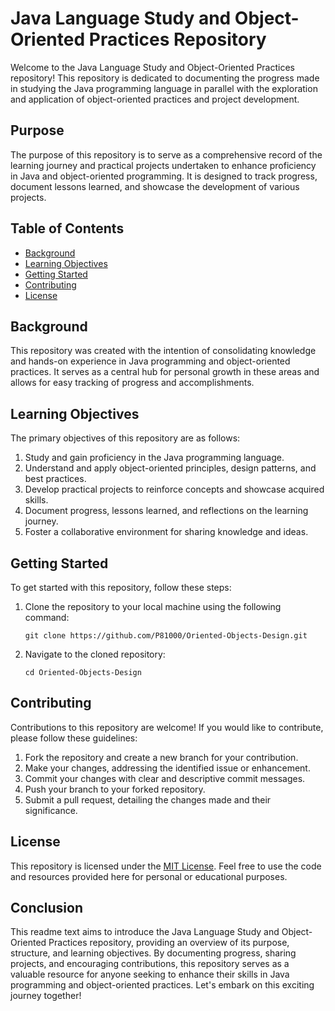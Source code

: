 # Java Language Study and Object-Oriented Practices Repository

Welcome to the Java Language Study and Object-Oriented Practices repository! This repository is dedicated to documenting the progress made in studying the Java programming language in parallel with the exploration and application of object-oriented practices and project development.

## Purpose

The purpose of this repository is to serve as a comprehensive record of the learning journey and practical projects undertaken to enhance proficiency in Java and object-oriented programming. It is designed to track progress, document lessons learned, and showcase the development of various projects.

## Table of Contents

- [Background](#background)
- [Learning Objectives](#learning-objectives)
- [Getting Started](#getting-started)
- [Contributing](#contributing)
- [License](#license)

## Background

This repository was created with the intention of consolidating knowledge and hands-on experience in Java programming and object-oriented practices. It serves as a central hub for personal growth in these areas and allows for easy tracking of progress and accomplishments.

## Learning Objectives

The primary objectives of this repository are as follows:

1. Study and gain proficiency in the Java programming language.
2. Understand and apply object-oriented principles, design patterns, and best practices.
3. Develop practical projects to reinforce concepts and showcase acquired skills.
4. Document progress, lessons learned, and reflections on the learning journey.
5. Foster a collaborative environment for sharing knowledge and ideas.

## Getting Started

To get started with this repository, follow these steps:

1. Clone the repository to your local machine using the following command:
   ```
   git clone https://github.com/P81000/Oriented-Objects-Design.git
   ```

2. Navigate to the cloned repository:
   ```
   cd Oriented-Objects-Design
   ```

## Contributing

Contributions to this repository are welcome! If you would like to contribute, please follow these guidelines:

1. Fork the repository and create a new branch for your contribution.
2. Make your changes, addressing the identified issue or enhancement.
3. Commit your changes with clear and descriptive commit messages.
4. Push your branch to your forked repository.
5. Submit a pull request, detailing the changes made and their significance.

## License

This repository is licensed under the [MIT License](LICENSE). Feel free to use the code and resources provided here for personal or educational purposes.

## Conclusion

This readme text aims to introduce the Java Language Study and Object-Oriented Practices repository, providing an overview of its purpose, structure, and learning objectives. By documenting progress, sharing projects, and encouraging contributions, this repository serves as a valuable resource for anyone seeking to enhance their skills in Java programming and object-oriented practices. Let's embark on this exciting journey together!